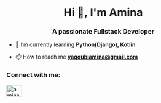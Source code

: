 <h1 align="center">Hi 👋, I'm Amina</h1>
<h3 align="center">A passionate Fullstack Developer</h3>

- 🌱 I’m currently learning **Python(Django), Kotlin**

- 📫 How to reach me **yaqoubiamina@gmail.com**

<h3 align="left">Connect with me:</h3>
<p align="left">
<a href="https://linkedin.com/in/amina-yaqoubi" target="blank"><img align="center" src="https://raw.githubusercontent.com/rahuldkjain/github-profile-readme-generator/master/src/images/icons/Social/linked-in-alt.svg" alt="amina yaqoubi" height="30" width="40" /></a>
</p>


